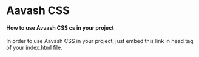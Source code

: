 # Aavash CSS

#### How to use Avvash CSS cs in your project
In order to use Aavash CSS in your project, just embed this link in head tag of your index.html file.
<link rel="stylesheet" href="https://shamimbinnur.github.io/aavash-CSS/v1/min/aavash.min.css">

